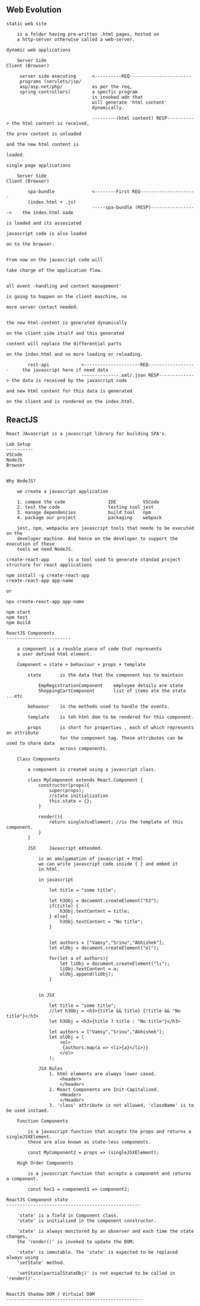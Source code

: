 Web Evolution
----------------------------------------------------

    static web site

        is a folder having pre-written .html pages, hosted on
        a http-server otherwise called a web-server.

    dynamic web applications

        Server Side                                                         Client (Browser)
         
         server side executing      <----------REQ-----------------------
         programs (servlets/jsp/    
         asp/asp.net/php/           as per the req,
         spring controllers)        a specfic program 
                                    is invoked adn that
                                    will generate 'html content'
                                    dynamically.

                                    ---------(html content) RESP----------> the html content is received,
                                                                            the prev content is unloaded
                                                                            and the new html content is
                                                                            loaded.

    single page applications

        Server Side                                                         Client (Browser)
         
            spa-bundle              <--------First REQ---------------------
            (index.html + .js)
                                    -----spa-bundle (RESP)----------------->    the index.html oade 
                                                                              is loaded and its assosiated
                                                                              javascript code is also loaded
                                                                              on to the browser.

                                                                              From now on the javascript code will
                                                                              take charge of the application flow.

                                                                              all event -handling and content management'
                                                                              is going to happen on the client maschine, no
                                                                              more server contact needed.

                                                                              the new html-content is generated dynamically
                                                                              on the client side itself and this generated
                                                                              content will replace the differential parts
                                                                              on the index.html and no more loading or reloading.

            rest-api            <---------------------REQ------------------     the javascript here if need data
                                --------------.xml/.json RESP-------------> the data is received by the javascript code
                                                                            and new html content for this data is generated
                                                                            on the client and is rendered on the index.html.

ReactJS 
--------------------------------------------------------------------
    React JAvascript is a javascript library for building SPA's.

    Lab Setup
    ----------
    VSCode
    NodeJS
    Browser


    Why NodeJS?

        we create a javascript application
        
        1. compoe the code                IDE          VSCode
        2. test the code                  testing tool jest
        3. manage dependencies            build tool   npm
        4. package our project            packaging    webpack

        jest, npm, webpacka are javascript tools that neede to be executed on the 
        developer machine. And hence on the developer to support the execution of these
        tools we need NodeJS.

    create-react-app       is a tool used to generate standad project structure for react applications

    npm install -g create-react-app
    create-react-app app-name

    or

    npx create-react-app app-name

    npm start
    npm test
    npm build

    ReactJS Components
    ------------------------

        a component is a reusble piece of code that represents 
        a user defined html element.

        Component = state + behaviour + props + template

            state       is the data that the component has to maintain

                EmpRegistrationComponent    employee details are state
                ShoppingCartComponent       list of items ate the state ...etc
            
            behavour    is the methods used to handle the events.

            template    is teh html dom to be rendered for this component.

            props       is short for properties , each of which represents an attribute
                        for the component tag. These attributes can be used to share data
                        across components.

        Class Components

            a component is created using a javascript class.

            class MyComponent extends React.Component {
                constructor(props){
                    super(props);
                    //state initialization
                    this.state = {};
                }

                render(){
                    return singleJsxElement; //is the template of this component.
                }
            }

            JSX     Javascript eXtended.

                is an amulgamation of javascript + html
                we can write javascript code inside { } and embed it
                in html.

                in javascript

                    let title = "some title";

                    let h3Obj = docuemnt.createElement("h3");
                    if(title) {
                        h3Obj.textContent = title;
                    } else{
                        h3Obj.textContent = "No title";
                    }
                    

                    let authors = ["Vamsy","Srinu","Abhishek"];
                    let olObj = document.createElement("ol");

                    for(let a of authors){
                        let liObj = document.createElement("li");
                        liObj.textContent = a;
                        olObj.append(liObj);
                    }                    


                in JSX

                    let title = "some title";
                    //let h3Obj = <h3>{title && title} {!title && "No title"}</h3>
                    let h3Obj = <h3>{title ? title : "No title"}</h3>

                    let authors = ["Vamsy","Srinu","Abhishek"];
                    let olObj = (
                        <ol>
                         {authors.map(a => <li>{a}</li>)}
                        </ol>
                    );

                JSX Rules
                    1. html elements are always lower cased. 
                        <header>
                        </header>
                    2. React Components are Init-Capitalized.
                        <Header>
                        </Header>
                    3. 'class' attribute is not allowed, 'className' is to be used instaed.

        Function Components

            is a javascript function that accepts the props and returns a singleJSXElement.
            these are also known as state-less components.

            const MyComponent2 = props => (singleJSXElement);

        High Order Components

            is a javascript function that accepts a component and returns a component.

            const hoc1 = component1 => component2;

    ReactJS Component state
    --------------------------------------------------

        'state' is a field in Component class.
        'state' is initialized in the component constructor.

        'state' is always monitored by an observer and each time the state changes,
        the 'render()' is invoked to update the DOM.

        'state' is immutable. The 'state' is expected to be replaced always using
        'setState' method.

        'setState(partialStateObj)' is not expected to be called in 'render()'.

        
    ReactJS Shadow DOM / Virtuial DOM
    ---------------------------------------------------